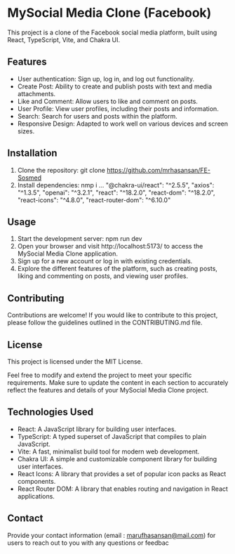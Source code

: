 # MySocial Media Clone (Facebook)

This project is a clone of the Facebook social media platform, built using React, TypeScript, Vite, and Chakra UI.

## Features

- User authentication: Sign up, log in, and log out functionality.
- Create Post: Ability to create and publish posts with text and media attachments.
- Like and Comment: Allow users to like and comment on posts.
- User Profile: View user profiles, including their posts and information.
- Search: Search for users and posts within the platform.
- Responsive Design: Adapted to work well on various devices and screen sizes.

## Installation

1.  Clone the repository:
    git clone <https://github.com/mrhasansan/FE-Sosmed>
2.  Install dependencies: nmp i ...
    "@chakra-ui/react": "^2.5.5",
    "axios": "^1.3.5",
    "openai": "^3.2.1",
    "react": "^18.2.0",
    "react-dom": "^18.2.0",
    "react-icons": "^4.8.0",
    "react-router-dom": "^6.10.0"

## Usage

1. Start the development server: npm run dev
2. Open your browser and visit http://localhost:5173/ to access the MySocial Media Clone application.
3. Sign up for a new account or log in with existing credentials.
4. Explore the different features of the platform, such as creating posts, liking and commenting on posts, and viewing user profiles.

## Contributing

Contributions are welcome! If you would like to contribute to this project, please follow the guidelines outlined in the CONTRIBUTING.md file.

## License

This project is licensed under the MIT License.

Feel free to modify and extend the project to meet your specific requirements. Make sure to update the content in each section to accurately reflect the features and details of your MySocial Media Clone project.

## Technologies Used

- React: A JavaScript library for building user interfaces.
- TypeScript: A typed superset of JavaScript that compiles to plain JavaScript.
- Vite: A fast, minimalist build tool for modern web development.
- Chakra UI: A simple and customizable component library for building user interfaces.
- React Icons: A library that provides a set of popular icon packs as React components.
- React Router DOM: A library that enables routing and navigation in React applications.

## Contact

Provide your contact information (email : marufhasansan@mail.com) for users to reach out to you with any questions or feedbac
